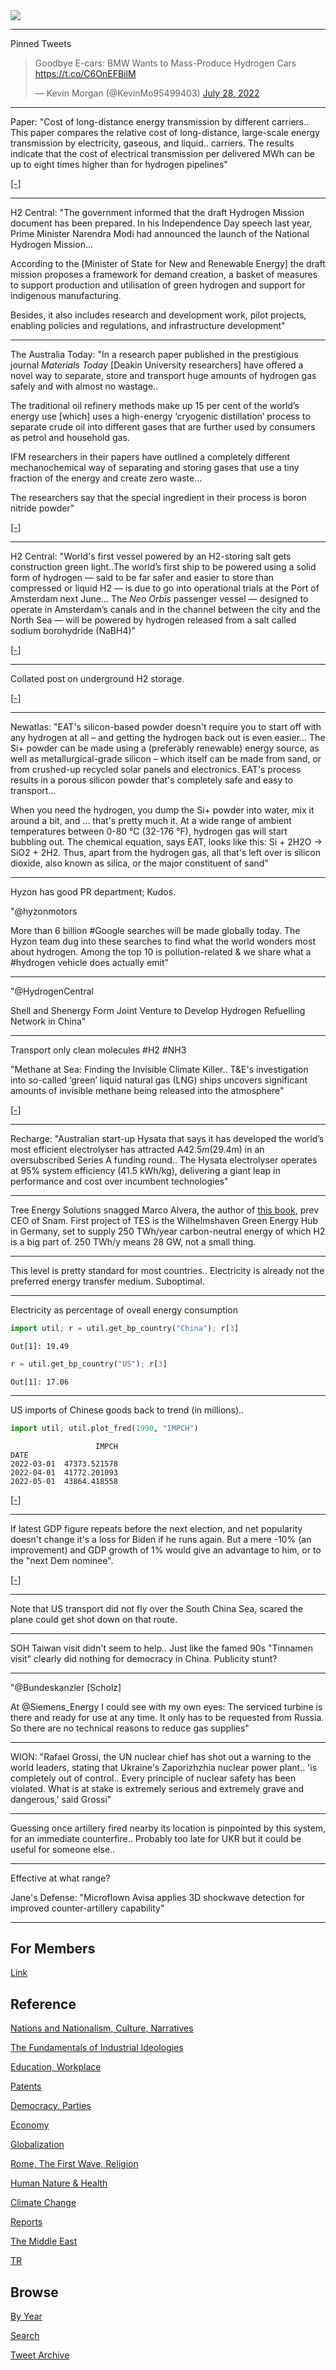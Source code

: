 <img src="https://drive.google.com/uc?export=view&id=1B2wf9R7AMH1d7Vw6e2mucLbIQ5NSjir7"/>

---

Pinned Tweets

<blockquote class="twitter-tweet"><p lang="en" dir="ltr">Goodbye E-cars: BMW Wants to Mass-Produce Hydrogen Cars <a href="https://t.co/C6OnEFBilM">https://t.co/C6OnEFBilM</a></p>&mdash; Kevin Morgan (@KevinMo95499403) <a href="https://twitter.com/KevinMo95499403/status/1552561038775799809?ref_src=twsrc%5Etfw">July 28, 2022</a></blockquote> <script async src="https://platform.twitter.com/widgets.js" charset="utf-8"></script>

---

Paper: "Cost of long-distance energy transmission by different
carriers.. This paper compares the relative cost of long-distance,
large-scale energy transmission by electricity, gaseous, and liquid..
carriers. The results indicate that the cost of electrical
transmission per delivered MWh can be up to eight times higher than
for hydrogen pipelines"

[[-]](https://www.ncbi.nlm.nih.gov/pmc/articles/PMC8661478/)

---

H2 Central: "The government informed that the draft Hydrogen Mission
document has been prepared. In his Independence Day speech last year,
Prime Minister Narendra Modi had announced the launch of the National
Hydrogen Mission...

According to the [Minister of State for New and Renewable Energy] the
draft mission proposes a framework for demand creation, a basket of
measures to support production and utilisation of green hydrogen and
support for indigenous manufacturing.

Besides, it also includes research and development work, pilot
projects, enabling policies and regulations, and infrastructure
development"

---

The Australia Today: "In a research paper published in the prestigious
journal *Materials Today* [Deakin University researchers] have offered
a novel way to separate, store and transport huge amounts of hydrogen
gas safely and with almost no wastage..

The traditional oil refinery methods make up 15 per cent of the
world’s energy use [which] uses a high-energy ‘cryogenic distillation’
process to separate crude oil into different gases that are further
used by consumers as petrol and household gas.

IFM researchers in their papers have outlined a completely different
mechanochemical way of separating and storing gases that use a tiny
fraction of the energy and create zero waste...

The researchers say that the special ingredient in their process is
boron nitride powder"

[[-]](https://www.theaustraliatoday.com.au/indian-australian-scientist-contributes-to-breakthrough-research-that-could-make-hydrogen-safer-to-use/)

---

H2 Central: "World's first vessel powered by an H2-storing salt gets
construction green light..The world’s first ship to be powered using a
solid form of hydrogen — said to be far safer and easier to store than
compressed or liquid H2 — is due to go into operational trials at the
Port of Amsterdam next June... The *Neo Orbis* passenger vessel —
designed to operate in Amsterdam’s canals and in the channel between
the city and the North Sea — will be powered by hydrogen released from
a salt called sodium borohydride (NaBH4)"

[[-]](https://www.rechargenews.com/energy-transition/solid-hydrogen-worlds-first-vessel-powered-by-an-h2-storing-salt-gets-construction-green-light/2-1-1269510?a=)

---

Collated post on underground H2 storage.

[[-]](2022/02/h2-underground.html)

---

Newatlas: "EAT's silicon-based powder doesn't require you to start off
with any hydrogen at all – and getting the hydrogen back out is even
easier... The Si+ powder can be made using a (preferably renewable)
energy source, as well as metallurgical-grade silicon – which itself
can be made from sand, or from crushed-up recycled solar panels and
electronics. EAT's process results in a porous silicon powder that's
completely safe and easy to transport...

When you need the hydrogen, you dump the Si+ powder into water, mix it
around a bit, and ... that's pretty much it. At a wide range of
ambient temperatures between 0-80 °C (32-176 °F), hydrogen gas will
start bubbling out. The chemical equation, says EAT, looks like this:
Si + 2H2O -> SiO2 + 2H2. Thus, apart from the hydrogen gas, all that's
left over is silicon dioxide, also known as silica, or the major
constituent of sand"

---

Hyzon has good PR department; Kudos. 

"@hyzonmotors

More than 6 billion \#Google searches will be made globally today. The
Hyzon team dug into these searches to find what the world wonders most
about hydrogen. Among the top 10 is pollution-related & we share what
a #hydrogen vehicle does actually emit"

---

"@HydrogenCentral

Shell and Shenergy Form Joint Venture to Develop Hydrogen Refuelling
Network in China"

---

Transport only clean molecules \#H2 \#NH3

"Methane at Sea: Finding the Invisible Climate Killer.. T&E's
investigation into so-called ‘green’ liquid natural gas (LNG) ships
uncovers significant amounts of invisible methane being released into
the atmosphere"

[[-]](https://www.transportenvironment.org/discover/methane-finding-the-invisible/)

---

Recharge: "Australian start-up Hysata that says it has developed the
world’s most efficient electrolyser has attracted A$42.5m ($29.4m) in
an oversubscribed Series A funding round.. The Hysata electrolyser
operates at 95% system efficiency (41.5 kWh/kg), delivering a giant
leap in performance and cost over incumbent technologies"

---

Tree Energy Solutions snagged Marco Alvera, the author of
[this book](2022/06/the-h2-revolution-alvera.html), prev CEO of
Snam. First project of TES is the Wilhelmshaven Green Energy Hub in
Germany, set to supply 250 TWh/year carbon-neutral energy of which H2
is a big part of. 250 TWh/y means 28 GW, not a small thing.

---

This level is pretty standard for most countries.. Electricity is already
not the preferred energy transfer medium. Suboptimal.

---

Electricity as percentage of oveall energy consumption

```python
import util; r = util.get_bp_country("China"); r[3]
```

```text
Out[1]: 19.49
```

```python
r = util.get_bp_country("US"); r[3]
```

```text
Out[1]: 17.06
```

---

US imports of Chinese goods back to trend (in millions).. 

```python
import util; util.plot_fred(1990, "IMPCH")
```

```text
                   IMPCH
DATE                    
2022-03-01  47373.521578
2022-04-01  41772.201093
2022-05-01  43864.418558
```

[[-]](https://pbs.twimg.com/media/FZLpzsNWIAweDZa?format=png&name=small)

---

If latest GDP figure repeats before the next election, and net
popularity doesn't change it's a loss for Biden if he runs again. But
a mere -10% (an improvement) and GDP growth of 1% would give an
advantage to him, or to the "next Dem nominee".

[[-]](2015/04/predicting-presidential-elections.html#2024)

---

Note that US transport did not fly over the South China Sea, scared
the plane could get shot down on that route.

---

SOH Taiwan visit didn't seem to help.. Just like the famed 90s
"Tinnamen visit" clearly did nothing for democracy in China. Publicity
stunt?

---

"@Bundeskanzler [Scholz]

At @Siemens_Energy I could see with my own eyes: The serviced turbine
is there and ready for use at any time. It only has to be requested
from Russia. So there are no technical reasons to reduce gas supplies"

---

WION: "Rafael Grossi, the UN nuclear chief has shot out a warning to
the world leaders, stating that Ukraine's Zaporizhzhia nuclear power
plant..  'is completely out of control.. Every principle of nuclear
safety has been violated. What is at stake is extremely serious and
extremely grave and dangerous,' said Grossi"

---

Guessing once artillery fired nearby its location is pinpointed by
this system, for an immediate counterfire.. Probably too late for UKR
but it could be useful for someone else..

---

Effective at what range? 

Jane's Defense: "Microflown Avisa applies 3D shockwave detection for
improved counter-artillery capability"

---

## For Members

[Link](https://thirdwave-members.herokuapp.com)

## Reference

[Nations and Nationalism, Culture, Narratives](2013/02/nations-and-nationalism.html)

[The Fundamentals of Industrial Ideologies](2011/04/fundamentals-of-industrial-ideologies.html)

[Education, Workplace](2017/09/education-workplace.html)

[Patents](2018/09/patents.html)

[Democracy, Parties](2016/11/democracy.html)

[Economy](2018/05/economy.html)

[Globalization](2018/09/globalization.html)

[Rome, The First Wave, Religion](2017/12/rome.html)

[Human Nature & Health](2020/07/human-nature.html)

[Climate Change](2018/12/climate.html)

[Reports](2019/05/reports.html)

[The Middle East](2019/07/middleeast.html)

[TR](../tr)

## Browse

[By Year](years.html)

[Search](search.html)

[Tweet Archive](tweets/index.html)
